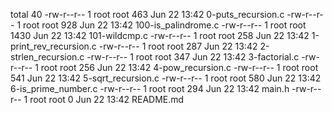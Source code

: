 total 40
-rw-r--r-- 1 root root  463 Jun 22 13:42 0-puts_recursion.c
-rw-r--r-- 1 root root  928 Jun 22 13:42 100-is_palindrome.c
-rw-r--r-- 1 root root 1430 Jun 22 13:42 101-wildcmp.c
-rw-r--r-- 1 root root  258 Jun 22 13:42 1-print_rev_recursion.c
-rw-r--r-- 1 root root  287 Jun 22 13:42 2-strlen_recursion.c
-rw-r--r-- 1 root root  347 Jun 22 13:42 3-factorial.c
-rw-r--r-- 1 root root  256 Jun 22 13:42 4-pow_recursion.c
-rw-r--r-- 1 root root  541 Jun 22 13:42 5-sqrt_recursion.c
-rw-r--r-- 1 root root  580 Jun 22 13:42 6-is_prime_number.c
-rw-r--r-- 1 root root  294 Jun 22 13:42 main.h
-rw-r--r-- 1 root root    0 Jun 22 13:42 README.md
